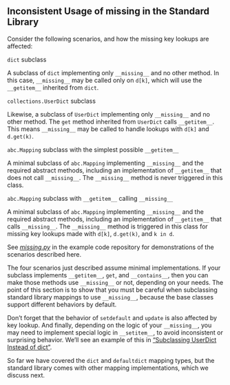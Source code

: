 ## Inconsistent Usage of __missing__ in the Standard Library

Consider the following scenarios, and how the missing key lookups are affected:

`dict` subclass

A subclass of `dict` implementing only `__missing__` and no other method. In this case, `__missing__` may be called only on `d[k]`, which will use the `__getitem__` inherited from `dict`.

`collections.UserDict` subclass

Likewise, a subclass of `UserDict` implementing only `__missing__` and no other method. The `get` method inherited from `UserDict` calls `__getitem__`. This means `__missing__` may be called to handle lookups with `d[k]` and `d.get(k)`.

`abc.Mapping` subclass with the simplest possible `__getitem__`

A minimal subclass of `abc.Mapping` implementing `__missing__` and the required abstract methods, including an implementation of `__getitem__` that does not call `__missing__`. The `__missing__` method is never triggered in this class.

`abc.Mapping` subclass with `__getitem__` calling `__missing__`

A minimal subclass of `abc.Mapping` implementing `__missing__` and the required abstract methods, including an implementation of `__getitem__` that calls `__missing__`. The `__missing__` method is triggered in this class for missing key lookups made with `d[k]`, `d.get(k)`, and `k in d`.

See [_missing.py_](https://fpy.li/3-7) in the example code repository for demonstrations of the scenarios described here.

The four scenarios just described assume minimal implementations. If your subclass implements `__getitem__`, `get`, and `__contains__`, then you can make those methods use `__missing__` or not, depending on your needs. The point of this section is to show that you must be careful when subclassing standard library mappings to use `__missing__`, because the base classes support different behaviors by default.

Don’t forget that the behavior of `setdefault` and `update` is also affected by key lookup. And finally, depending on the logic of your `__missing__`, you may need to implement special logic in `__setitem__`, to avoid inconsistent or surprising behavior. We’ll see an example of this in [“Subclassing UserDict Instead of dict”](#sublcassing_userdict_sec).

So far we have covered the `dict` and `defaultdict` mapping types, but the standard library comes with other mapping implementations, which we discuss next.